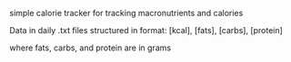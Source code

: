 simple calorie tracker for tracking macronutrients and calories

Data in daily .txt files structured in format:
[kcal], [fats], [carbs], [protein]

where fats, carbs, and protein are in grams
